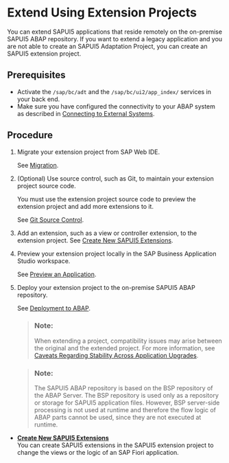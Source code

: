 <!-- loio47c6ad87909b4246a5cbfe42b604207a -->

# Extend Using Extension Projects

You can extend SAPUI5 applications that reside remotely on the on-premise SAPUI5 ABAP repository. If you want to extend a legacy application and you are not able to create an SAPUI5 Adaptation Project, you can create an SAPUI5 extension project.



<a name="loio47c6ad87909b4246a5cbfe42b604207a__prereq_cyq_zn4_yvb"/>

## Prerequisites

-   Activate the `/sap/bc/adt` and the `/sap/bc/ui2/app_index/` services in your back end.
-   Make sure you have configured the connectivity to your ABAP system as described in [Connecting to External Systems](connecting-to-external-systems-7e49887.md).



## Procedure

1.  Migrate your extension project from SAP Web IDE.

    See [Migration](https://help.sap.com/docs/SAP_FIORI_tools/17d50220bcd848aa854c9c182d65b699/70d41f3ee29d453a90efab3ce025d450.html).

2.  \(Optional\) Use source control, such as Git, to maintain your extension project source code.

    You must use the extension project source code to preview the extension project and add more extensions to it.

    See [Git Source Control](git-source-control-9689c07.md).

3.  Add an extension, such as a view or controller extension, to the extension project. See [Create New SAPUI5 Extensions](create-new-sapui5-extensions-06b93dc.md).

4.  Preview your extension project locally in the SAP Business Application Studio workspace.

    See [Preview an Application](https://help.sap.com/docs/SAP_FIORI_tools/17d50220bcd848aa854c9c182d65b699/b962685bdf9246f6bced1d1cc1d9ba1c.html).

5.  Deploy your extension project to the on-premise SAPUI5 ABAP repository.

    See [Deployment to ABAP](https://help.sap.com/docs/SAP_FIORI_tools/17d50220bcd848aa854c9c182d65b699/607014e278d941fda4440f92f4a324a6.html#deployment-to-abap).

    > ### Note:  
    > When extending a project, compatibility issues may arise between the original and the extended project. For more information, see [Caveats Regarding Stability Across Application Upgrades](https://sapui5.hana.ondemand.com/sdk/#/topic/aef3384510724522a07df94ec90d1351).

    > ### Note:  
    > The SAPUI5 ABAP repository is based on the BSP repository of the ABAP Server. The BSP repository is used only as a repository or storage for SAPUI5 application files. However, BSP server-side processing is not used at runtime and therefore the flow logic of ABAP parts cannot be used, since they are not executed at runtime.


-   **[Create New SAPUI5 Extensions](create-new-sapui5-extensions-06b93dc.md "You can create SAPUI5 extensions in the SAPUI5 extension project to change the views
		or the logic of an SAP Fiori application.")**  
You can create SAPUI5 extensions in the SAPUI5 extension project to change the views or the logic of an SAP Fiori application.

